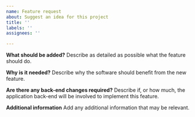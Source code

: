 ```yaml
---
name: Feature request
about: Suggest an idea for this project
title: ''
labels: ''
assignees: ''

---
```


**What should be added?**
Describe as detailed as possible what the feature should do.

**Why is it needed?**
Describe why the software should benefit from the new feature.

**Are there any back-end changes required?**
Describe if, or how much, the application back-end will be involved to implement
this feature.

**Additional information**
Add any additional information that may be relevant.

